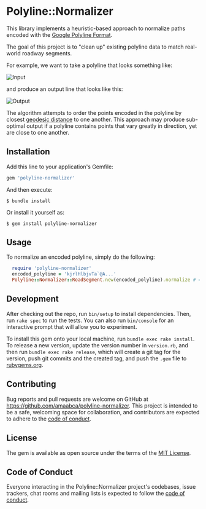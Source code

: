 # Polyline::Normalizer

This library implements a heuristic-based approach to normalize paths encoded with the [Google Polyline Format](https://developers.google.com/maps/documentation/utilities/polylinealgorithm).

The goal of this project is to "clean up" existing polyline data to match real-world roadway segments.

For example, we want to take a polyline that looks something like:

![Input](https://raw.github.com/amaabca/polyline-normalizer/master/data/original.png)

and produce an output line that looks like this:

![Output](https://raw.github.com/amaabca/polyline-normalizer/master/data/normalized.png)

The algorithm attempts to order the points encoded in the polyline by closest [geodesic distance](https://en.wikipedia.org/wiki/Great-circle_distance) to one another. This approach may produce sub-optimal output if a polyline contains points that vary greatly in direction, yet are close to one another.

## Installation

Add this line to your application's Gemfile:

```ruby
gem 'polyline-normalizer'
```

And then execute:

    $ bundle install

Or install it yourself as:

    $ gem install polyline-normalizer

## Usage

To normalize an encoded polyline, simply do the following:

```ruby
  require 'polyline-normalizer'
  encoded_polyline = 'kjrlHlbjvTa`@A...'
  Polyline::Normalizer::RoadSegment.new(encoded_polyline).normalize # => returns a string representing the normalized encoded polyline
```

## Development

After checking out the repo, run `bin/setup` to install dependencies. Then, run `rake spec` to run the tests. You can also run `bin/console` for an interactive prompt that will allow you to experiment.

To install this gem onto your local machine, run `bundle exec rake install`. To release a new version, update the version number in `version.rb`, and then run `bundle exec rake release`, which will create a git tag for the version, push git commits and the created tag, and push the `.gem` file to [rubygems.org](https://rubygems.org).

## Contributing

Bug reports and pull requests are welcome on GitHub at https://github.com/amaabca/polyline-normalizer. This project is intended to be a safe, welcoming space for collaboration, and contributors are expected to adhere to the [code of conduct](https://github.com/amaabca/polyline-normalizer/blob/master/CODE_OF_CONDUCT.md).

## License

The gem is available as open source under the terms of the [MIT License](https://opensource.org/licenses/MIT).

## Code of Conduct

Everyone interacting in the Polyline::Normalizer project's codebases, issue trackers, chat rooms and mailing lists is expected to follow the [code of conduct](https://github.com/amaabca/polyline-normalizer/blob/master/CODE_OF_CONDUCT.md).
